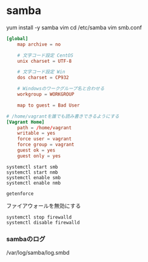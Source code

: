 # samba

yum install -y samba vim
cd /etc/samba
vim smb.conf

```conf
[global]
    map archive = no

    # 文字コード設定 CentOS
    unix charset = UTF-8

    # 文字コード設定 Win
    dos charset = CP932

    # Windowsのワークグループ名と合わせる
    workgroup = WORKGROUP

    map to guest = Bad User

# /home/vagrantを誰でも読み書きできるようにする
[Vagrant Home]
    path = /home/vagrant
    writable = yes
    force user = vagrant
    force group = vagrant
    guest ok = yes
    guest only = yes
```

```
systemctl start smb
systemctl start nmb
systemctl enable smb
systemctl enable nmb
```

```
getenforce
```

ファイアウォールを無効にする

```
systemctl stop firewalld
systemctl disable firewalld
```

### sambaのログ

/var/log/samba/log.smbd